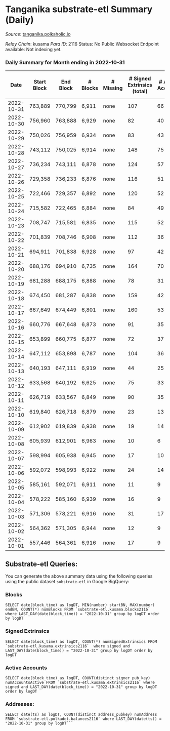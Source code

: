 # Tanganika substrate-etl Summary (Daily)

_Source_: [tanganika.polkaholic.io](https://tanganika.polkaholic.io)

*Relay Chain*: kusama
*Para ID*: 2116
Status: No Public Websocket Endpoint available: Not indexing yet.


### Daily Summary for Month ending in 2022-10-31


| Date | Start Block | End Block | # Blocks | # Missing | # Signed Extrinsics (total) | # Active Accounts | # Addresses with Balances | # Events | # Transfers | # XCM Transfers In | # XCM Transfers Out |
| ---- | ----------- | --------- | -------- | --------- | --------------------------- | ----------------- | ------------------------- | -------- | ----------- | ------------------ | ------------------- |
| 2022-10-31 | 763,889 | 770,799 | 6,911 | none  | 107 | 66 | 3,033 | 95,770 | 98  |   |   |
| 2022-10-30 | 756,960 | 763,888 | 6,929 | none  | 82 | 40 | 3,029 | 95,702 | 77  |   |   |
| 2022-10-29 | 750,026 | 756,959 | 6,934 | none  | 83 | 43 |  | 94,956 | 79  |   |   |
| 2022-10-28 | 743,112 | 750,025 | 6,914 | none  | 148 | 75 |  | 95,025 | 138  |   |   |
| 2022-10-27 | 736,234 | 743,111 | 6,878 | none  | 124 | 57 |  | 94,477 | 112  |   |   |
| 2022-10-26 | 729,358 | 736,233 | 6,876 | none  | 116 | 51 | 3,006 | 92,752 | 100  |   |   |
| 2022-10-25 | 722,466 | 729,357 | 6,892 | none  | 120 | 52 | 3,000 | 92,619 | 87  |   |   |
| 2022-10-24 | 715,582 | 722,465 | 6,884 | none  | 84 | 49 | 2,998 | 91,159 | 66  |   |   |
| 2022-10-23 | 708,747 | 715,581 | 6,835 | none  | 115 | 52 |  | 89,672 | 72  |   |   |
| 2022-10-22 | 701,839 | 708,746 | 6,908 | none  | 112 | 36 | 2,986 | 89,433 | 61  |   |   |
| 2022-10-21 | 694,911 | 701,838 | 6,928 | none  | 97 | 42 |  | 87,712 | 46  |   |   |
| 2022-10-20 | 688,176 | 694,910 | 6,735 | none  | 164 | 70 |  | 84,438 | 105  |   |   |
| 2022-10-19 | 681,288 | 688,175 | 6,888 | none  | 78 | 31 |  | 78,966 | 38  |   |   |
| 2022-10-18 | 674,450 | 681,287 | 6,838 | none  | 159 | 42 | 2,959 | 73,421 | 45  |   |   |
| 2022-10-17 | 667,649 | 674,449 | 6,801 | none  | 160 | 53 | 2,951 | 61,447 | 76  |   |   |
| 2022-10-16 | 660,776 | 667,648 | 6,873 | none  | 91 | 35 | 2,934 | 56,353 | 55  |   |   |
| 2022-10-15 | 653,899 | 660,775 | 6,877 | none  | 72 | 37 | 2,927 | 53,624 | 49  |   |   |
| 2022-10-14 | 647,112 | 653,898 | 6,787 | none  | 104 | 36 | 2,920 | 53,218 | 45  |   |   |
| 2022-10-13 | 640,193 | 647,111 | 6,919 | none  | 44 | 25 |  | 54,174 | 24  |   |   |
| 2022-10-12 | 633,568 | 640,192 | 6,625 | none  | 75 | 33 | 2,907 | 53,466 | 36  |   |   |
| 2022-10-11 | 626,719 | 633,567 | 6,849 | none  | 90 | 35 | 2,899 | 33,649 | 42  |   |   |
| 2022-10-10 | 619,840 | 626,718 | 6,879 | none  | 23 | 13 | 2,884 | 14,043 | 20  |   |   |
| 2022-10-09 | 612,902 | 619,839 | 6,938 | none  | 19 | 14 | 2,881 | 14,138 | 17  |   |   |
| 2022-10-08 | 605,939 | 612,901 | 6,963 | none  | 10 | 6 | 2,879 | 14,135 | 10  |   |   |
| 2022-10-07 | 598,994 | 605,938 | 6,945 | none  | 17 | 10 | 2,876 | 14,139 | 17  |   |   |
| 2022-10-06 | 592,072 | 598,993 | 6,922 | none  | 24 | 14 | 2,874 | 14,139 | 24  |   |   |
| 2022-10-05 | 585,161 | 592,071 | 6,911 | none  | 11 | 9 | 2,869 | 14,033 | 11  |   |   |
| 2022-10-04 | 578,222 | 585,160 | 6,939 | none  | 16 | 9 |  | 14,124 | 16  |   |   |
| 2022-10-03 | 571,306 | 578,221 | 6,916 | none  | 31 | 17 |  | 14,175 | 31  |   |   |
| 2022-10-02 | 564,362 | 571,305 | 6,944 | none  | 12 | 9 |  | 14,106 | 12  |   |   |
| 2022-10-01 | 557,446 | 564,361 | 6,916 | none  | 17 | 9 |  | 14,082 | 17  |   |   |

## Substrate-etl Queries:
You can generate the above summary data using the following queries using the public dataset `substrate-etl` in Google BigQuery:


### Blocks
```
SELECT date(block_time) as logDT, MIN(number) startBN, MAX(number) endBN, COUNT(*) numBlocks FROM `substrate-etl.kusama.blocks2116`  where LAST_DAY(date(block_time)) = "2022-10-31" group by logDT order by logDT
```


### Signed Extrinsics
```
SELECT date(block_time) as logDT, COUNT(*) numSignedExtrinsics FROM `substrate-etl.kusama.extrinsics2116`  where signed and LAST_DAY(date(block_time)) = "2022-10-31" group by logDT order by logDT
```


### Active Accounts
```
SELECT date(block_time) as logDT, COUNT(distinct signer_pub_key) numAccountsActive FROM `substrate-etl.kusama.extrinsics2116` where signed and LAST_DAY(date(block_time)) = "2022-10-31" group by logDT order by logDT
```


### Addresses:
```
SELECT date(ts) as logDT, COUNT(distinct address_pubkey) numAddress FROM `substrate-etl.polkadot.balances2116` where LAST_DAY(date(ts)) = "2022-10-31" group by logDT```

